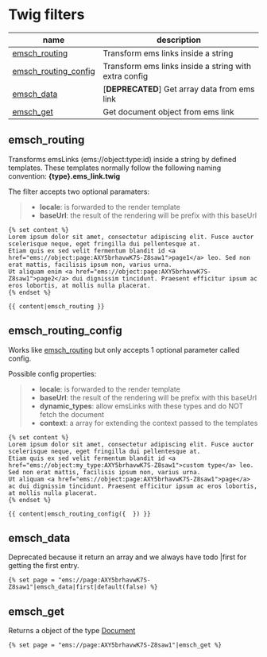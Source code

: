 # Twig filters

| name |  description
| --- | --- | 
| [emsch_routing](#emsch_routing) | Transform ems links inside a string 
| [emsch_routing_config](#emsch_routing_config) | Transform ems links inside a string with extra config
| [emsch_data](#emsch_data) | [**DEPRECATED**] Get array data from ems link 
| [emsch_get](#emsch_get) | Get document object from ems link

## emsch_routing
Transforms emsLinks (ems://object:type:id) inside a string by defined templates. 
These templates normally follow the following naming convention: **{type}.ems_link.twig**

The filter accepts two optional paramaters:
> - **locale**: is forwarded to the render template
> - **baseUrl**: the result of the rendering will be prefix with this baseUrl

```twig
{% set content %}
Lorem ipsum dolor sit amet, consectetur adipiscing elit. Fusce auctor scelerisque neque, eget fringilla dui pellentesque at. 
Etiam quis ex sed velit fermentum blandit id <a href="ems://object:page:AXY5brhavwK7S-Z8saw1">page1</a> leo. Sed non erat mattis, facilisis ipsum non, varius urna. 
Ut aliquam enim <a href="ems://object:page:AXY5brhavwK7S-Z8saw1">page2</a> dui dignissim tincidunt. Praesent efficitur ipsum ac eros lobortis, at mollis nulla placerat.
{% endset %}

{{ content|emsch_routing }}
```

## emsch_routing_config
Works like [emsch_routing](#emsch_routing) but only accepts 1 optional parameter called config.

Possible config properties:
> - **locale**: is forwarded to the render template
> - **baseUrl**: the result of the rendering will be prefix with this baseUrl
> - **dynamic_types**: allow emsLinks with these types and do NOT fetch the document
> - **context**: a array for extending the context passed to the templates

```twig
{% set content %}
Lorem ipsum dolor sit amet, consectetur adipiscing elit. Fusce auctor scelerisque neque, eget fringilla dui pellentesque at. 
Etiam quis ex sed velit fermentum blandit id <a href="ems://object:my_type:AXY5brhavwK7S-Z8saw1">custom type</a> leo. Sed non erat mattis, facilisis ipsum non, varius urna. 
Ut aliquam <a href="ems://object:page:AXY5brhavwK7S-Z8saw1">page</a> ac dui dignissim tincidunt. Praesent efficitur ipsum ac eros lobortis, at mollis nulla placerat.
{% endset %}

{{ content|emsch_routing_config({  }) }}
```

## emsch_data
Deprecated because it return an array and we always have todo |first for getting the first entry.
```twig
{% set page = "ems://page:AXY5brhavwK7S-Z8saw1"|emsch_data|first|default(false) %}
```

## emsch_get
Returns a object of the type [Document](https://github.com/ems-project/EMSCommonBundle/blob/master/src/Common/Document.php)
```twig
{% set page = "ems://page:AXY5brhavwK7S-Z8saw1"|emsch_get %}
```
 